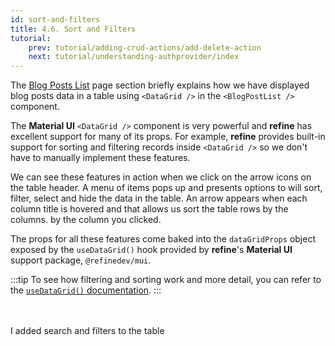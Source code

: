 ```yaml
---
id: sort-and-filters
title: 4.6. Sort and Filters
tutorial:
    prev: tutorial/adding-crud-actions/add-delete-action
    next: tutorial/understanding-authprovider/index
---
```


The [Blog Posts List](/docs/tutorial/adding-crud-pages/index) page section briefly explains how we have displayed blog posts data in a table using `<DataGrid />` in the `<BlogPostList />` component.

The **Material UI** `<DataGrid />` component is very powerful and **refine** has excellent support for many of its props. For example, **refine** provides built-in support for sorting and filtering records inside `<DataGrid />` so we don't have to manually implement these features.

We can see these features in action when we click on the arrow icons on the table header. A menu of items pops up and presents options to will sort, filter, select and hide the data in the table. An arrow appears when each column title is hovered and that allows us sort the table rows by the columns. by the column you clicked.

The props for all these features come baked into the `dataGridProps` object exposed by the `useDataGrid()` hook provided by **refine**'s **Material UI** support package, `@refinedev/mui`.

:::tip
To see how filtering and sorting work and more detail, you can refer to the [`useDataGrid()` documentation](/docs/api-reference/mui/hooks/useDataGrid/).
:::

<br/>
<br/>

<Checklist>

<ChecklistItem id="add-search-and-filters-mui">
I added search and filters to the table
</ChecklistItem>

</Checklist>
